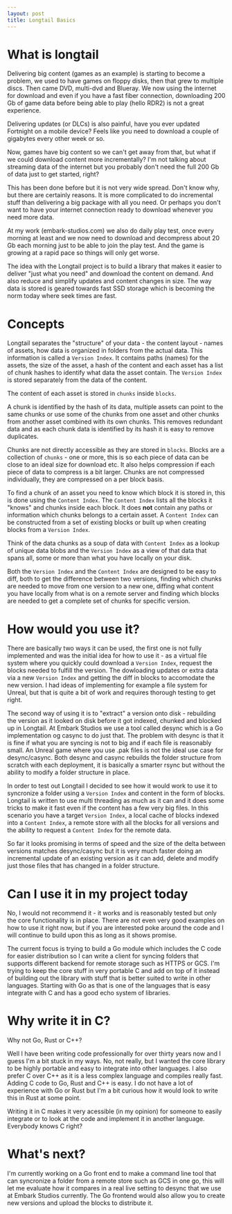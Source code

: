 ```yaml
---
layout: post
title: Longtail Basics
---
```


# What is longtail
Delivering big content (games as an example) is starting to become a problem, we used to have games on floppy disks, then that grew to multiple discs. Then came DVD, multi-dvd and Blueray. We now using the internet for download and even if you have a fast fiber connection, downloading 200 Gb of game data before being able to play (hello RDR2) is not a great experience.

Delivering updates (or DLCs) is also painful, have you ever updated Fortnight on a mobile device? Feels like you need to download a couple of gigabytes every other week or so.

Now, games have big content so we can't get away from that, but what if we could download content more incrementally? I'm not talking about streaming data of the internet but you probably don't need the full 200 Gb of data just to get started, right?

This has been done before but it is not very wide spread. Don't know why, but there are certainly reasons. It is more complicated to do incremental stuff than delivering a big package with all you need. Or perhaps you don't want to have your internet connection ready to download whenever you need more data.

At my work (embark-studios.com) we also do daily play test, once every morning at least and we now need to download and decompress about 20 Gb each morning just to be able to join the play test. And the game is growing at a rapid pace so things will only get worse.

The idea with the Longtail project is to build a library that makes it easier to deliver "just what you need" and download the content on demand. And also reduce and simplify updates and content changes in size. The way data is stored is geared towards fast SSD storage which is becoming the norm today where seek times are fast.

# Concepts
Longtail separates the "structure" of your data - the content layout - names of assets, how data is organized in folders from the actual data. This information is called a `Version Index`. It contains paths (names) for the assets, the size of the asset, a hash of the content and each asset has a list of chunk hashes to identify what data the asset contain. The `Version Index` is stored separately from the data of the content.

The content of each asset is stored in `chunks` inside `blocks`.

A chunk is identified by the hash of its data, multiple assets can point to the same chunks or use some of the chunks from one asset and other chunks from another asset combined with its own chunks. This removes redundant data and as each chunk data is identified by its hash it is easy to remove duplicates.

Chunks are not directly accessible as they are stored in `blocks`. Blocks are a collection of `chunks` - one or more, this is so each piece of data can be close to an ideal size for download etc. It also helps compression if each piece of data to compress is a bit larger. Chunks are not compressed individually, they are compressed on a per block basis.

To find a chunk of an asset you need to know which block it is stored in, this is done using the `Content Index`. The `Content Index` lists all the blocks it "knows" and chunks inside each block. It does **not** contain any paths or information which chunks belongs to a certain asset. A `Content Index` can be constructed from a set of existing blocks or built up when creating blocks from a `Version Index`.

Think of the data chunks as a soup of data with `Content Index` as a lookup of unique data blobs and the `Version Index` as a view of that data that spans all, some or more than what you have locally on your disk.

Both the `Version Index` and the `Content Index` are designed to be easy to diff, both to get the difference between two versions, finding which chunks are needed to move from one version to a new one, diffing what content you have locally from what is on a remote server and finding which blocks are needed to get a complete set of chunks for specific version.

# How would you use it?
There are basically two ways it can be used, the first one is not fully implemented and was the initial idea for how to use it - as a virtual file system where you quickly could download a `Version Index`, request the blocks needed to fulfill the version. The dowloading updates or extra data via a new `Version Index` and getting the diff in blocks to accomodate the new version. I had ideas of implementing for example a file system for Unreal, but that is quite a bit of work and requires thorough testing to get right.

The second way of using it is to "extract" a version onto disk - rebuilding the version as it looked on disk before it got indexed, chunked and blocked up in Longtail. At Embark Studios we use a tool called desync which is a Go implementation og casync to do just that. The problem with desync is that it is fine if what you are syncing is not to big and if each file is reasonably small. An Unreal game where you use .pak files is not the ideal use case for desync/casync. Both desync and casync rebuilds the folder structure from scratch with each deployment, it is basically a smarter rsync but without the ability to modify a folder structure in place.

In order to test out Longtail I decided to see how it would work to use it to syncronize a folder using a `Version Index` and content in the form of blocks. Longtail is written to use multi threading as much as it can and it does some tricks to make it fast even if the content has a few very big files. In this scenario you have a target `Version Index`, a local cache of blocks indexed into a `Content Index`, a remote store with all the blocks for all versions and the ability to request a `Content Index` for the remote data.

So far it looks promising in terms of speed and the size of the delta between versions matches desync/casync but it is very much faster doing an incremental update of an existing version as it can add, delete and modify just those files that has changed in a folder structure.

# Can I use it in my project today
No, I would not recommend it - it works and is reasonably tested but only the core functionality is in place. There are not even very good examples on how to use it right now, but if you are interested poke around the code and I will continue to build upon this as long as it shows promise.

The current focus is trying to build a Go module which includes the C code for easier distribution so I can write a client for syncing folders that supports different backend for remote storage such as HTTPS or GCS. I'm trying to keep the core stuff in very portable C and add on top of it instead of building out the library with stuff that is better suited to write in other languages. Starting with Go as that is one of the languages that is easy integrate with C and has a good echo system of libraries.

# Why write it in C?
Why not Go, Rust or C++?

Well I have been writing code professionally for over thirty years now and I guess I'm a bit stuck in my ways. No, not really, but I wanted the core library to be highly portable and easy to integrate into other languages. I also prefer C over C++ as it is a less complex language and compiles really fast. Adding C code to Go, Rust and C++ is easy. I do not have a lot of experience with Go or Rust but I'm a bit curious how it would look to write this in Rust at some point.

Writing it in C makes it very acessible (in my opinion) for someone to easily integrate or to look at the code and implement it in another language. Everybody knows C right?

# What's next?
I'm currently working on a Go front end to make a command line tool that can syncronize a folder from a remote store such as GCS in one go, this will let me evaluate how it compares in a real live setting to desync that we use at Embark Studios currently. The Go frontend would also allow you to create new versions and upload the blocks to distribute it.
